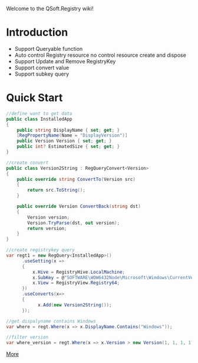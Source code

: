 Welcome to the QSoft.Registry wiki!
# Introduction
*  Support Queryable function
*  Auto control Registry resource no control resource create and dispose
*  Support Update and Remove RegistryKey
*  Support convert value
*  Support subkey query
# Quick Start
```c#
//define want to get data
public class InstalledApp
{
    public string DisplayName { set; get; }
    [RegPropertyName(Name = "DisplayVersion")]
    public Version Version { set; get; }
    public int? EstimatedSize { set; get; }
}

//create convert
public class Version2String : RegQueryConvert<Version>
{
    public override string ConvertTo(Version src)
    {
        return src.ToString();
    }

    public override Version ConvertBack(string dst)
    {
        Version version;
        Version.TryParse(dst, out version);
        return version;
    }
}

//create registrykey query
var regt1 = new RegQuery<InstalledApp>()
      .useSetting(x =>
      {
          x.Hive = RegistryHive.LocalMachine;
          x.SubKey = @"SOFTWARE\WOW6432Node\Microsoft\Windows\CurrentVersion\Uninstall";
          x.View = RegistryView.Registry64;
      })
      .useConverts(x=>
      {
            x.Add(new Version2String());
      });

//get dispalyname contains Windows
var where = regt.Where(x => x.DisplayName.Contains("Windows"));

//filter version
var where_version = regt.Where(x => x.Version > new Version(1, 1, 1, 1));
```
[More](https://github.com/oven425/QSoft.Registry/wiki)
